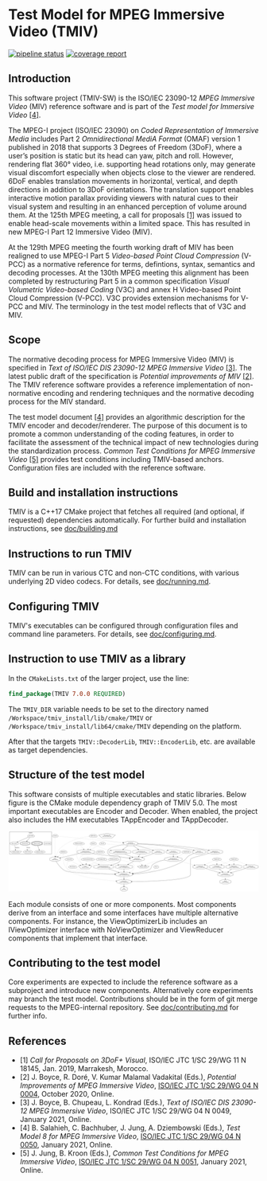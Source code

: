 # Test Model for MPEG Immersive Video (TMIV)

[![pipeline status](http://mpegx.int-evry.fr/software/MPEG/MIV/RS/TM1/badges/main/pipeline.svg)](http://mpegx.int-evry.fr/software/MPEG/MIV/RS/TM1/-/commits/main)
[![coverage report](http://mpegx.int-evry.fr/software/MPEG/MIV/RS/TM1/badges/main/coverage.svg)](http://mpegx.int-evry.fr/software/MPEG/MIV/RS/TM1/-/graphs/main/charts)

## Introduction

This software project (TMIV-SW) is the ISO/IEC 23090-12 *MPEG Immersive Video* (MIV) reference software and is part of the *Test model for Immersive Video* [[4]](#references).

The MPEG-I project (ISO/IEC 23090) on *Coded Representation of Immersive Media* includes Part 2 *Omnidirectional MediA Format* (OMAF) version 1 published in 2018 that supports 3 Degrees of Freedom (3DoF), where a user’s position is static but its head can yaw, pitch and roll.
However, rendering flat 360° video, i.e. supporting head rotations only, may generate visual discomfort especially when objects close to the viewer are rendered. 6DoF enables translation movements in horizontal, vertical, and depth directions in addition to 3DoF orientations. The
translation support enables interactive motion parallax providing viewers with natural cues to their visual system and resulting in an enhanced perception of volume around them. At the 125th MPEG meeting, a call for proposals [[1]](#references) was issued to enable head-scale movements within a limited space. This has resulted in new MPEG-I Part 12 Immersive Video (MIV).

At the 129th MPEG meeting the fourth working draft of MIV has been realigned to use MPEG-I Part 5 *Video-based Point Cloud Compression* (V-PCC) as a normative reference for terms, defintions, syntax, semantics and decoding processes. At the 130th MPEG meeting this alignment has been completed by restructuring Part 5 in a common specification *Visual Volumetric Video-based Coding* (V3C) and annex H Video-based Point Cloud Compression (V-PCC). V3C provides extension mechanisms for V-PCC and MIV. The terminology in the test model reflects that of V3C and MIV.

## Scope

The normative decoding process for MPEG Immersive Video (MIV) is specified in *Text of ISO/IEC DIS 23090-12 MPEG Immersive Video* [[3]](#references). The latest public draft of the specification is *Potential improvements of MIV* [[2]](#references). The TMIV reference software provides a reference implementation of non-normative encoding and rendering techniques and the normative decoding process for the MIV
standard.

The test model document [[4]](#references) provides an algorithmic description for the TMIV encoder and decoder/renderer. The purpose of this document is to promote a common understanding of the coding features, in order to facilitate the assessment of the technical impact of new technologies during
the standardization process. *Common Test Conditions for MPEG Immersive Video* [[5]](#references) provides test conditions including TMIV-based anchors. Configuration files are included with the reference software.

## Build and installation instructions

TMIV is a C++17 CMake project that fetches all required (and optional, if requested) dependencies automatically.
For further build and installation instructions, see [doc/building.md](doc/building.md)

## Instructions to run TMIV

TMIV can be run in various CTC and non-CTC conditions, with various underlying 2D video codecs.
For details, see [doc/running.md](/doc/running.md).

## Configuring TMIV

TMIV's executables can be configured through configuration files and command line parameters.
For details, see [doc/configuring.md](/doc/configuring.md).

## Instruction to use TMIV as a library

In the `CMakeLists.txt` of the larger project, use the line:

```CMake
find_package(TMIV 7.0.0 REQUIRED)
```

The `TMIV_DIR` variable needs to be set to the directory named `/Workspace/tmiv_install/lib/cmake/TMIV` or `/Workspace/tmiv_install/lib64/cmake/TMIV` depending on the platform. 

After that the targets `TMIV::DecoderLib`, `TMIV::EncoderLib`, etc. are available as target dependencies.

## Structure of the test model

This software consists of multiple executables and static libraries. Below figure is the CMake module dependency graph of TMIV 5.0. The most important executables are Encoder and Decoder. When enabled, the project also includes the HM executables TAppEncoder and TAppDecoder.

![CMake module graph](doc/module_graph.svg)

Each module consists of one or more components. Most components derive from an interface and some interfaces have multiple alternative components. For instance, the ViewOptimizerLib includes an IViewOptimizer interface with NoViewOptimizer and ViewReducer components that implement that interface.

## Contributing to the test model

Core experiments are expected to include the reference software as a subproject
and introduce new components. Alternatively core experiments may branch the test
model. Contributions should be in the form of git merge requests to the
MPEG-internal repository. See [doc/contributing.md](doc/contributing.md) for further info.

## References

* [1] *Call for Proposals on 3DoF+ Visual*, ISO/IEC JTC 1/SC 29/WG 11 N 18145, Jan. 2019, Marrakesh, Morocco.
* [2] J. Boyce, R. Doré, V. Kumar Malamal Vadakital (Eds.), *Potential Improvements of MPEG Immersive Video*, [ISO/IEC JTC 1/SC 29/WG 04 N 0004](https://www.mpegstandards.org/wp-content/uploads/mpeg_meetings/132_OnLine/w19677.zip), October 2020, Online.
* [3] J. Boyce, B. Chupeau, L. Kondrad (Eds.), *Text of ISO/IEC DIS 23090-12 MPEG Immersive Video*, ISO/IEC JTC 1/SC 29/WG 04 N 0049, January 2021, Online.
* [4] B. Salahieh, C. Bachhuber, J. Jung, A. Dziembowski (Eds.), *Test Model 8 for MPEG Immersive Video*, [ISO/IEC JTC 1/SC 29/WG 04 N 0050](https://www.mpegstandards.org/wp-content/uploads/mpeg_meetings/133_OnLine/w20002.zip), January 2021, Online.
* [5] J. Jung, B. Kroon (Eds.), *Common Test Conditions for MPEG Immersive Video*, [ISO/IEC JTC 1/SC 29/WG 04 N 0051](https://www.mpegstandards.org/wp-content/uploads/mpeg_meetings/133_OnLine/w20003.zip), January 2021, Online.
